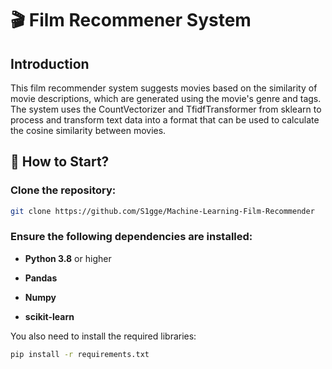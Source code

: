 # 🎬 Film Recommener System<br>

## Introduction<br>
This film recommender system suggests movies based on the similarity of movie descriptions, which are generated using the movie's genre and tags. The system uses the CountVectorizer and TfidfTransformer from sklearn to process and transform text data into a format that can be used to calculate the cosine similarity between movies.



## 🚀 How to Start?<br>

### Clone the repository:
```bash
git clone https://github.com/S1gge/Machine-Learning-Film-Recommender
```
### Ensure the following dependencies are installed:

- **Python 3.8** or higher

- **Pandas**

- **Numpy**

- **scikit-learn**


You also need to install the required libraries:

```bash
pip install -r requirements.txt
```
